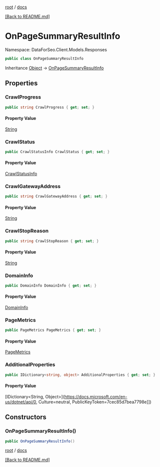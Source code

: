 [root](./../ "root") / [docs](./ "docs")

[[Back to README.md]](./../README.md "[Back to README.md]")

# OnPageSummaryResultInfo

Namespace: DataForSeo.Client.Models.Responses

```csharp
public class OnPageSummaryResultInfo
```

Inheritance [Object](https://docs.microsoft.com/en-us/dotnet/api/Object) → [OnPageSummaryResultInfo](./OnPageSummaryResultInfo.md)

## Properties

### **CrawlProgress**

```csharp
public string CrawlProgress { get; set; }
```

#### Property Value

[String](https://docs.microsoft.com/en-us/dotnet/api/String)<br>

### **CrawlStatus**

```csharp
public CrawlStatusInfo CrawlStatus { get; set; }
```

#### Property Value

[CrawlStatusInfo](./CrawlStatusInfo.md)<br>

### **CrawlGatewayAddress**

```csharp
public string CrawlGatewayAddress { get; set; }
```

#### Property Value

[String](https://docs.microsoft.com/en-us/dotnet/api/String)<br>

### **CrawlStopReason**

```csharp
public string CrawlStopReason { get; set; }
```

#### Property Value

[String](https://docs.microsoft.com/en-us/dotnet/api/String)<br>

### **DomainInfo**

```csharp
public DomainInfo DomainInfo { get; set; }
```

#### Property Value

[DomainInfo](./DomainInfo.md)<br>

### **PageMetrics**

```csharp
public PageMetrics PageMetrics { get; set; }
```

#### Property Value

[PageMetrics](./PageMetrics.md)<br>

### **AdditionalProperties**

```csharp
public IDictionary<string, object> AdditionalProperties { get; set; }
```

#### Property Value

[IDictionary&lt;String, Object&gt;](https://docs.microsoft.com/en-us/dotnet/api/0, Culture=neutral, PublicKeyToken=7cec85d7bea7798e]])<br>

## Constructors

### **OnPageSummaryResultInfo()**

```csharp
public OnPageSummaryResultInfo()
```

[root](./../ "root") / [docs](./ "docs")

[[Back to README.md]](./../README.md "[Back to README.md]")